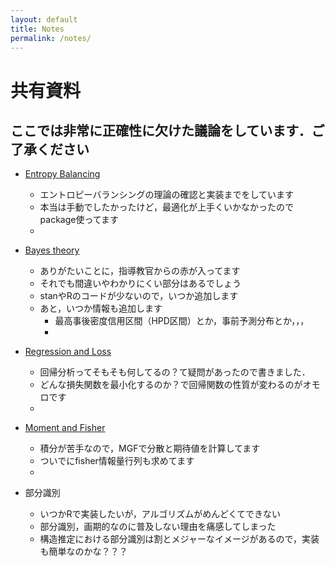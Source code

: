 ```yaml
---
layout: default
title: Notes
permalink: /notes/
---
```


# 共有資料
## ここでは非常に正確性に欠けた議論をしています．ご了承ください

- [Entropy Balancing](/notes/entropy_balancing.html)
  - エントロピーバランシングの理論の確認と実装までをしています
  - 本当は手動でしたかったけど，最適化が上手くいかなかったのでpackage使ってます
  - 



- [Bayes theory](/notes/Bayesian_theory.html)
  - ありがたいことに，指導教官からの赤が入ってます
  - それでも間違いやわかりにくい部分はあるでしょう
  - stanやRのコードが少ないので，いつか追加します
  - あと，いつか情報も追加します
    - 最高事後密度信用区間（HPD区間）とか，事前予測分布とか，，，
    - 
 

- [Regression and Loss](https://ivory-variraptor-cfc.notion.site/1d588be4f78980b9a34bfb458413a2d8)
  - 回帰分析ってそもそも何してるの？て疑問があったので書きました．
  - どんな損失関数を最小化するのか？で回帰関数の性質が変わるのがオモロです
  - 

- [Moment and Fisher](https://ivory-variraptor-cfc.notion.site/Fisher-1ba88be4f78980b995f3f9ac82a5dfdc)
  - 積分が苦手なので，MGFで分散と期待値を計算してます
  - ついでにfisher情報量行列も求めてます
  - 
 

- 部分識別
  - いつかRで実装したいが，アルゴリズムがめんどくてできない
  - 部分識別，画期的なのに普及しない理由を痛感してしまった
  - 構造推定における部分識別は割とメジャーなイメージがあるので，実装も簡単なのかな？？？
